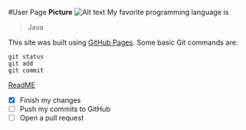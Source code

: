 #User Page
**Picture**
![Alt text](https://www.instagram.com/p/CFwBaJ-gmtQJ8xOfBWAz2AadeqJ0oZLHKGji4s0/)
My favorite programming language is
>Java

This site was built using [GitHub Pages](https://pages.github.com/).
Some basic Git commands are:
```
git status
git add
git commit
```
[ReadME](README.md)
- [x] Finish my changes
- [ ] Push my commits to GitHub
- [ ] Open a pull request
